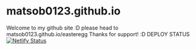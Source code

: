 # matsob0123.github.io
Welcome to my github site :D please head to matsob0123.github.io/easteregg Thanks for support! :D
DEPLOY STATUS [![Netlify Status](https://api.netlify.com/api/v1/badges/c7ba7aba-674e-4768-a02c-b3aaf403bd86/deploy-status)](https://app.netlify.com/sites/magical-blini-fe3fcb/deploys)
